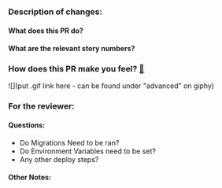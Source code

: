 ### Description of changes:
#### What does  this PR do?
#### What are the relevant story numbers?

### How does this PR make you feel? [:link:](http://giphy.com/categories/emotions/)

![](put .gif link here - can be found under "advanced" on giphy)

### For the reviewer:
#### Questions:
  - Do Migrations Need to be ran?
  - Do Environment Variables  need to be set?
  - Any other deploy steps?
#### Other Notes: